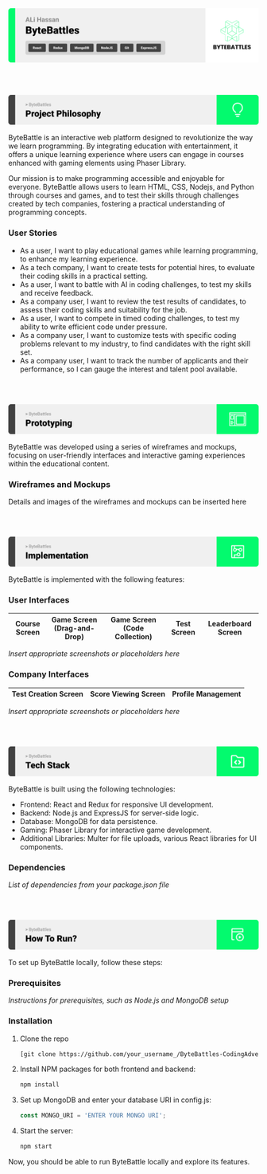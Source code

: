 <img src="./Readme/title1 (1).svg"/>

<br><br>

<!-- project philosophy -->
<img src="./Readme/title2.svg"/>

ByteBattle is an interactive web platform designed to revolutionize the way we learn programming. By integrating education with entertainment, it offers a unique learning experience where users can engage in courses enhanced with gaming elements using Phaser Library.

Our mission is to make programming accessible and enjoyable for everyone. ByteBattle allows users to learn HTML, CSS, Nodejs, and Python through courses and games, and to test their skills through challenges created by tech companies, fostering a practical understanding of programming concepts.

### User Stories
- As a user, I want to play educational games while learning programming, to enhance my learning experience.
- As a tech company, I want to create tests for potential hires, to evaluate their coding skills in a practical setting.
- As a user, I want to battle with AI in coding challenges, to test my skills and receive feedback.
- As a company user, I want to review the test results of candidates, to assess their coding skills and suitability for the job.
- As a user, I want to compete in timed coding challenges, to test my ability to write efficient code under pressure.
- As a company user, I want to customize tests with specific coding problems relevant to my industry, to find candidates with the right skill set.
- As a company user, I want to track the number of applicants and their performance, so I can gauge the interest and talent pool available.

<br><br>

<!-- Prototyping -->
<img src="./Readme/title3.svg"/>

ByteBattle was developed using a series of wireframes and mockups, focusing on user-friendly interfaces and interactive gaming experiences within the educational content.

### Wireframes and Mockups
Details and images of the wireframes and mockups can be inserted here

<br><br>

<!-- Implementation -->
<img src="./Readme/title4.svg"/>

ByteBattle is implemented with the following features:

### User Interfaces
| Course Screen | Game Screen (Drag-and-Drop) | Game Screen (Code Collection) | Test Screen | Leaderboard Screen |
| --- | --- | --- | --- | --- |
*Insert appropriate screenshots or placeholders here*

### Company Interfaces
| Test Creation Screen | Score Viewing Screen | Profile Management |
| --- | --- | --- |
*Insert appropriate screenshots or placeholders here*

<br><br>

<!-- Tech stack -->
<img src="./Readme/title5.svg"/>

ByteBattle is built using the following technologies:

- Frontend: React and Redux for responsive UI development.
- Backend: Node.js and ExpressJS for server-side logic.
- Database: MongoDB for data persistence.
- Gaming: Phaser Library for interactive game development.
- Additional Libraries: Multer for file uploads, various React libraries for UI components.

### Dependencies
*List of dependencies from your package.json file*

<br><br>

<!-- How to run -->
<img src="./Readme/title6.svg"/>

To set up ByteBattle locally, follow these steps:

### Prerequisites
*Instructions for prerequisites, such as Node.js and MongoDB setup*

### Installation

1. Clone the repo
   ```sh
   [git clone https://github.com/your_username_/ByteBattles-CodingAdventure.git](https://github.com/Ali-H-Hassan/ByteBattles-CodingAdventure.git)
   ```
2. Install NPM packages for both frontend and backend:
   ```sh
   npm install
   ```
3. Set up MongoDB and enter your database URI in config.js:
   ```js
   const MONGO_URI = 'ENTER YOUR MONGO URI';
   ```
4. Start the server:
   ```sh
   npm start
   ```

Now, you should be able to run ByteBattle locally and explore its features.
